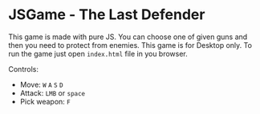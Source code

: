 # JSGame - The Last Defender
This game is made with pure JS. You can choose one of given guns and then you need to protect from enemies.
This game is for Desktop only.
To run the game just open `index.html` file in you browser.

Controls:
  - Move: `W` `A` `S` `D`
  - Attack: `LMB` or `space`
  - Pick weapon: `F`
